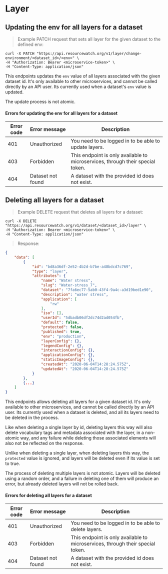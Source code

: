 # Layer

## Updating the env for all layers for a dataset

> Example PATCH request that sets all layer for the given dataset to the defined env:

```shell
curl -X PATCH "https://api.resourcewatch.org/v1/layer/change-environment/<dataset_id>/<env>" \
-H "Authorization: Bearer <microservice-token>" \
-H "Content-Type: application/json"
```

This endpoints updates the `env` value of all layers associated with the given dataset id. It's only available to other microservices, and cannot be called directly by an API user. Its currently used when a dataset's `env` value is updated.

The update process is not atomic.

#### Errors for updating the env for all layers for a dataset

Error code     | Error message  | Description
-------------- | -------------- | --------------
401            | Unauthorized   | You need to be logged in to be able to update layers.
403            | Forbidden      | This endpoint is only available to microservices, through their special token.
404            | Dataset not found | A dataset with the provided id does not exist.


## Deleting all layers for a dataset 

> Example DELETE request that deletes all layers for a dataset:

```shell
curl -X DELETE "https://api.resourcewatch.org/v1/dataset/<dataset_id>/layer" \
-H "Authorization: Bearer <microservice-token>" \
-H "Content-Type: application/json"
```

> Response:

```json
{
    "data": [
        {
            "id": "bd8a36df-2e52-4b2d-b7be-a48bdcd7c769",
            "type": "layer",
            "attributes": {
                "name": "Water stress",
                "slug": "Water-stress_7",
                "dataset": "7fa6ec77-5ab0-43f4-9a4c-a3d19bed1e90",
                "description": "water stress",
                "application": [
                    "rw"
                ],
                "iso": [],
                "userId": "5dbadb06df2dc74d2ad054fb",
                "default": false,
                "protected": false,
                "published": true,
                "env": "production",
                "layerConfig": {},
                "legendConfig": {},
                "interactionConfig": {},
                "applicationConfig": {},
                "staticImageConfig": {},
                "createdAt": "2020-06-04T14:28:24.575Z",
                "updatedAt": "2020-06-04T14:28:24.575Z"
            }
        }, 
        {...}
    ]
}
```

This endpoints allows deleting all layers for a given dataset id. It's only available to other microservices, and cannot be called directly by an API user. Its currently used when a dataset is deleted, and all its layers need to be deleted in the process.

Like when deleting a single layer by id, deleting layers this way will also delete vocabulary tags and metadata associated with the layer, in a non-atomic way, and any failure while deleting those associated elements will also not be reflected on the response.

Unlike when deleting a single layer, when deleting layers this way, the `protected` value is ignored, and layers will be deleted even if its value is set to true.

The process of deleting multiple layers is not atomic. Layers will be deleted using a random order, and a failure in deleting one of them will produce an error, but already deleted layers will not be rolled back.

#### Errors for deleting all layers for a dataset

Error code     | Error message  | Description
-------------- | -------------- | --------------
401            | Unauthorized   | You need to be logged in to be able to delete layers.
403            | Forbidden      | This endpoint is only available to microservices, through their special token.
404            | Dataset not found | A dataset with the provided id does not exist.

